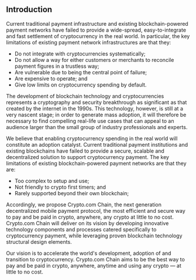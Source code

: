## Introduction

Current traditional payment infrastructure and existing blockchain-powered payment networks have failed to provide a wide-spread, easy-to-integrate and fast settlement of cryptocurrency in the real world. In particular, the key limitations of existing payment network infrastructures are that they:

- Do not integrate with cryptocurrencies systematically;
- Do not allow a way for either customers or merchants to reconcile payment figures in a trustless way;
- Are vulnerable due to being the central point of failure;
- Are expensive to operate; and
- Give low limits on cryptocurrency spending by default.

The development of blockchain technology and cryptocurrencies represents a cryptography and security breakthrough as significant as that created by the internet in the 1990s. This technology, however, is still at a very nascent stage; in order to generate mass adoption, it will therefore be necessary to find compelling real-life use cases that can appeal to an audience larger than the small group of industry professionals and experts.

We believe that enabling cryptocurrency spending in the real world will constitute an adoption catalyst. Current traditional payment institutions and existing blockchains have failed to provide a secure, scalable and decentralized solution to support cryptocurrency payment. The key limitations of existing blockchain-powered payment networks are that they are:

- Too complex to setup and use;
- Not friendly to crypto first timers; and
- Rarely supported beyond their own blockchain;

Accordingly, we propose Crypto.com Chain, the next generation decentralized mobile payment protocol, the most efficient and secure way to pay and be paid in crypto, anywhere, any crypto at little to no cost. Crypto.com Chain will deliver on its vision by developing innovative technology components and processes catered specifically to cryptocurrency payment, while leveraging proven blockchain technology structural design elements.

Our vision is to accelerate the world's development, adoption of and transition to cryptocurrency. Crypto.com Chain aims to be the best way to pay and be paid in crypto, anywhere, anytime and using any crypto — at little to no cost.
